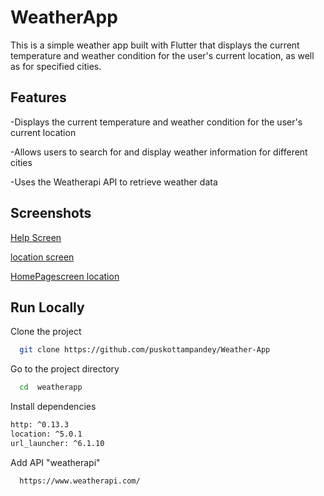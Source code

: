 # WeatherApp

This is a simple weather app built with Flutter that displays the current temperature and weather condition for the user's current location, as well as for specified cities.

## Features

-Displays the current temperature and weather condition for the user's current location

-Allows users to search for and display weather information for different cities

-Uses the Weatherapi API to retrieve weather data

## Screenshots

[Help Screen](https://www.dropbox.com/s/fappf5vsqv7jk29/Screenshot_20230401-190424.png?dl=0)

[location screen](https://www.dropbox.com/s/whobr4man4zizg1/Screenshot_20230401-191315.png?dl=0)

[HomePagescreen location](https://www.dropbox.com/s/0dw5sey25u3mk80/Screenshot_20230401-190441.png?dl=0)

## Run Locally

Clone the project

```bash
  git clone https://github.com/puskottampandey/Weather-App
```

Go to the project directory

```bash
  cd  weatherapp

```

Install dependencies

```bash
http: ^0.13.3
location: ^5.0.1
url_launcher: ^6.1.10
```

Add API "weatherapi"

```bash
  https://www.weatherapi.com/

```
